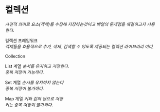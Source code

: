 
# 컬렉션

*사전적 의미로 요소(객체)를 수집해 저장하는것이고 배열의 문제점을 해결하고자 사용한다.*

컬렉션 프레임워크  
*객체들을 효율적으로 추가, 삭제, 검색할 수 있도록 제공되는 컬렉션 라이브러리 이다,*

Collection
  
List 계열
_순서를 유지하고 저장한다._  
_중복 저장이 가능하다._  
  
Set 계열
_순서를 유지하지 않는다_  
_중복 저장이 불가하다._  

  
Map 계열
_키와 값의 쌍으로 저장_  
_키는 중복 저장이 불가하다._
